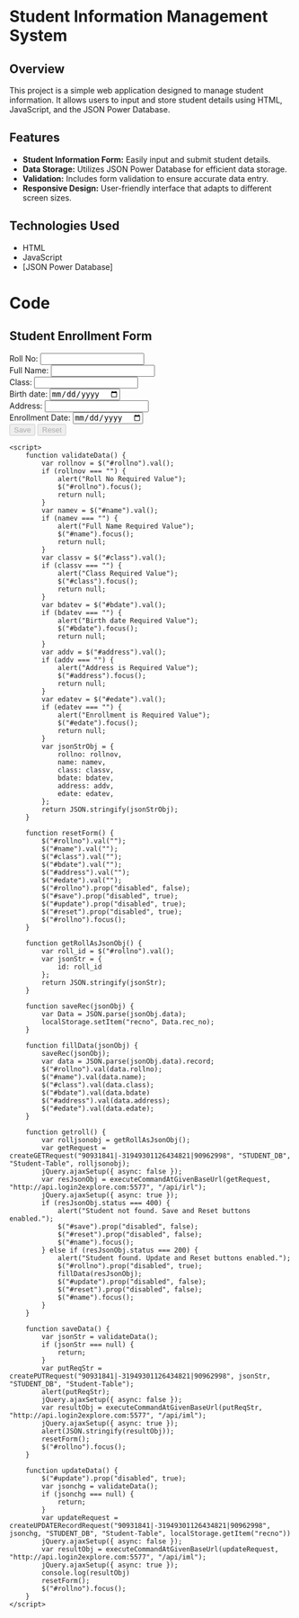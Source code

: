 # Student Information Management System

## Overview

This project is a simple web application designed to manage student information. It allows users to input and store student details using HTML, JavaScript, and the JSON Power Database.

## Features

- **Student Information Form:** Easily input and submit student details.
- **Data Storage:** Utilizes JSON Power Database for efficient data storage.
- **Validation:** Includes form validation to ensure accurate data entry.
- **Responsive Design:** User-friendly interface that adapts to different screen sizes.

## Technologies Used

- HTML
- JavaScript
- [JSON Power Database]

# Code
<!DOCTYPE html>
<html lang="en">
<head>
    <title>Bootstrap Example</title>
    <meta charset="utf-8">
    <meta name="viewport" content="width=device-width, initial-scale=1">
    <link rel="stylesheet" href="https://maxcdn.bootstrapcdn.com/bootstrap/3.4.1/css/bootstrap.min.css">
    <script src="https://ajax.googleapis.com/ajax/libs/jquery/3.5.1/jquery.min.js"></script>
    <script src="https://maxcdn.bootstrapcdn.com/bootstrap/3.4.1/js/bootstrap.min.js"></script>
    <script src="http://login2explore.com/jpdb/resources/js/0.0.3/jpdb-commons.js"></script>
</head>
<body>
    <div class="container">
        <div class="page-header text-center">
            <h2>Student Enrollment Form</h2>
        </div>
        <div class="page-header text-center">
            <form id="StuForm" method="get">
                <div class="form-group text-center">
                    <label>Roll No:</label>
                    <input type="number" id="rollno" class="form-control" onchange="getroll()">
                </div>
                <div class="form-group text-center">
                    <label>Full Name:</label>
                    <input type="text" id="name" class="form-control">
                </div>
                <div class="form-group text-center">
                    <label>Class:</label>
                    <input type="text" id="class" class="form-control">
                </div>
                <div class="form-group text-center">
                    <label>Birth date:</label>
                    <input type="date" id="bdate" class="form-control">
                </div>
                <div class="form-group text-center">
                    <label>Address:</label>
                    <input type="text" id="address" class="form-control">
                </div>
                <div class="form-group text-center">
                    <label>Enrollment Date:</label>
                    <input type="date" id="edate" class="form-control">
                </div>
                <div class="form-group text-center">
                    <button type="button" class="btn btn-lg btn-primary" id="save" onclick="saveData()" disabled>Save</button>
                    <button type="button" class="btn btn-lg btn-primary" id="reset" onclick="resetForm()" disabled>Reset</button>
                </div>
            </form>
        </div>
    </div>

    <script>
        function validateData() {
            var rollnov = $("#rollno").val();
            if (rollnov === "") {
                alert("Roll No Required Value");
                $("#rollno").focus();
                return null;
            }
            var namev = $("#name").val();
            if (namev === "") {
                alert("Full Name Required Value");
                $("#name").focus();
                return null;
            }
            var classv = $("#class").val();
            if (classv === "") {
                alert("Class Required Value");
                $("#class").focus();
                return null;
            }
            var bdatev = $("#bdate").val();
            if (bdatev === "") {
                alert("Birth date Required Value");
                $("#bdate").focus();
                return null;
            }
            var addv = $("#address").val();
            if (addv === "") {
                alert("Address is Required Value");
                $("#address").focus();
                return null;
            }
            var edatev = $("#edate").val();
            if (edatev === "") {
                alert("Enrollment is Required Value");
                $("#edate").focus();
                return null;
            }
            var jsonStrObj = {
                rollno: rollnov,
                name: namev,
                class: classv,
                bdate: bdatev,
                address: addv,
                edate: edatev,
            };
            return JSON.stringify(jsonStrObj);
        }

        function resetForm() {
            $("#rollno").val("");
            $("#name").val("");
            $("#class").val("");
            $("#bdate").val("");
            $("#address").val("");
            $("#edate").val("");
            $("#rollno").prop("disabled", false);
            $("#save").prop("disabled", true);
            $("#update").prop("disabled", true);
            $("#reset").prop("disabled", true);
            $("#rollno").focus();
        }

        function getRollAsJsonObj() {
            var roll_id = $("#rollno").val();
            var jsonStr = {
                id: roll_id
            };
            return JSON.stringify(jsonStr);
        }

        function saveRec(jsonObj) {
            var Data = JSON.parse(jsonObj.data);
            localStorage.setItem("recno", Data.rec_no);
        }

        function fillData(jsonObj) {
            saveRec(jsonObj);
            var data = JSON.parse(jsonObj.data).record;
            $("#rollno").val(data.rollno);
            $("#name").val(data.name);
            $("#class").val(data.class);
            $("#bdate").val(data.bdate)
            $("#address").val(data.address);
            $("#edate").val(data.edate);
        }

        function getroll() {
            var rolljsonobj = getRollAsJsonObj();
            var getRequest = createGETRequest("90931841|-31949301126434821|90962998", "STUDENT_DB", "Student-Table", rolljsonobj);
            jQuery.ajaxSetup({ async: false });
            var resJsonObj = executeCommandAtGivenBaseUrl(getRequest, "http://api.login2explore.com:5577", "/api/irl");
            jQuery.ajaxSetup({ async: true });
            if (resJsonObj.status === 400) {
                alert("Student not found. Save and Reset buttons enabled.");
                $("#save").prop("disabled", false);
                $("#reset").prop("disabled", false);
                $("#name").focus();
            } else if (resJsonObj.status === 200) {
                alert("Student found. Update and Reset buttons enabled.");
                $("#rollno").prop("disabled", true);
                fillData(resJsonObj);
                $("#update").prop("disabled", false);
                $("#reset").prop("disabled", false);
                $("#name").focus();
            }
        }

        function saveData() {
            var jsonStr = validateData();
            if (jsonStr === null) {
                return;
            }
            var putReqStr = createPUTRequest("90931841|-31949301126434821|90962998", jsonStr, "STUDENT_DB", "Student-Table");
            alert(putReqStr);
            jQuery.ajaxSetup({ async: false });
            var resultObj = executeCommandAtGivenBaseUrl(putReqStr, "http://api.login2explore.com:5577", "/api/iml");
            jQuery.ajaxSetup({ async: true });
            alert(JSON.stringify(resultObj));
            resetForm();
            $("#rollno").focus();
        }

        function updateData() {
            $("#update").prop("disabled", true);
            var jsonchg = validateData();
            if (jsonchg === null) {
                return;
            }
            var updateRequest = createUPDATERecordRequest("90931841|-31949301126434821|90962998", jsonchg, "STUDENT_DB", "Student-Table", localStorage.getItem("recno"))
            jQuery.ajaxSetup({ async: false });
            var resultObj = executeCommandAtGivenBaseUrl(updateRequest, "http://api.login2explore.com:5577", "/api/iml");
            jQuery.ajaxSetup({ async: true });
            console.log(resultObj)
            resetForm();
            $("#rollno").focus();
        }
    </script>

</body>
</html>




       

